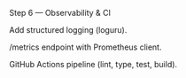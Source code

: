 Step 6 — Observability & CI

 Add structured logging (loguru).

 /metrics endpoint with Prometheus client.

 GitHub Actions pipeline (lint, type, test, build).